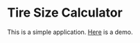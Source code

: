 # Tire Size Calculator
This is a simple application. [Here](https://totonaq.github.io/Tire-Size-Calculator/) is a demo.
